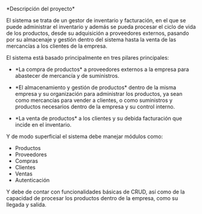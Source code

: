 \*Descripción del proyecto\*



El sistema se trata de un gestor de inventario y facturación, en el que se puede administrar el inventario y además se pueda procesar el ciclo de vida de los productos, desde su adquisición a proveedores externos, pasando por su almacenaje y gestión dentro del sistema hasta la venta de las mercancías a los clientes de la empresa.



El sistema está basado principalmente en tres pilares principales:



* \*La compra de productos\* a proveedores externos a la empresa para abastecer de mercancía y de suministros.



* \*El almacenamiento y gestión de productos\* dentro de la misma empresa y su organización para administrar los productos, ya sean como mercancías para vender a clientes, o como suministros y productos necesarios dentro de la empresa y su control interno.



* \*La venta de productos\* a los clientes y su debida facturación que incide en el inventario.



Y de modo superficial el sistema debe manejar módulos como:



* Productos
* Proveedores
* Compras
* Clientes
* Ventas
* Autenticación



Y debe de contar con funcionalidades básicas de CRUD, así como de la capacidad de procesar los productos dentro de la empresa, como su llegada y salida.


